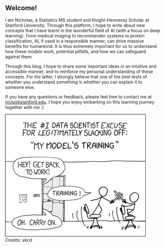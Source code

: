 ## Welcome!

I am Nicholas, a Statistics MS student and Knight-Hennessy Scholar at Stanford University. Through this platform, I hope to write about new concepts that I have learnt in the wonderful field of AI (with a focus on deep learning). From medical imaging to recommender systems to protein classification, AI, if used in a responsible manner, can drive massive benefits for humankind. It is thus extremely important for us to understand how these models work, potential pitfalls, and how we can safeguard against them.

Through this blog, I hope to share some important ideas in an intuitive and accessible manner, and to reinforce my personal understanding of these concepts. For the latter, I strongly believe that one of the best tests of whether you understand something is whether you can explain it to someone else.

If you have any questions or feedback, please feel free to contact me at niclui@stanford.edu. I hope you enjoy embarking on this learning journey together with me :)

<img src="images/xkcd.png" alt="hi" class="inline"/>
<em>Credits: xkcd</em>
